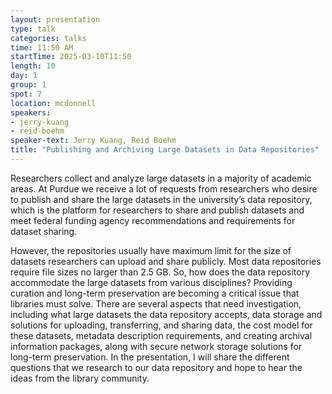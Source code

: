 ```yaml
---
layout: presentation
type: talk
categories: talks
time: 11:50 AM
startTime: 2025-03-10T11:50 
length: 10
day: 1
group: 1
spot: 7
location: mcdonnell
speakers:
- jerry-kuang
- reid-boehm
speaker-text: Jerry Kuang, Reid Boehm
title: "Publishing and Archiving Large Datasets in Data Repositories"
---
```

Researchers collect and analyze large datasets in a majority of academic areas. At Purdue we receive a lot of requests from researchers who desire to publish and share the large datasets in the university’s data repository, which is the platform for researchers to share and publish datasets and meet federal funding agency recommendations and requirements for dataset sharing.  

However, the repositories usually have maximum limit for the size of datasets researchers can upload and share publicly. Most data repositories require file sizes no larger than 2.5 GB. So, how does the data repository accommodate the large datasets from various disciplines? Providing curation and long-term preservation are becoming a critical issue that libraries must solve. There are several aspects that need investigation, including what large datasets the data repository accepts, data storage and solutions for uploading, transferring, and sharing data, the cost model for these datasets, metadata description requirements, and creating archival information packages, along with secure network storage solutions for long-term preservation. In the presentation, I will share the different questions that we research to our data repository and hope to hear the ideas from the library community. 
